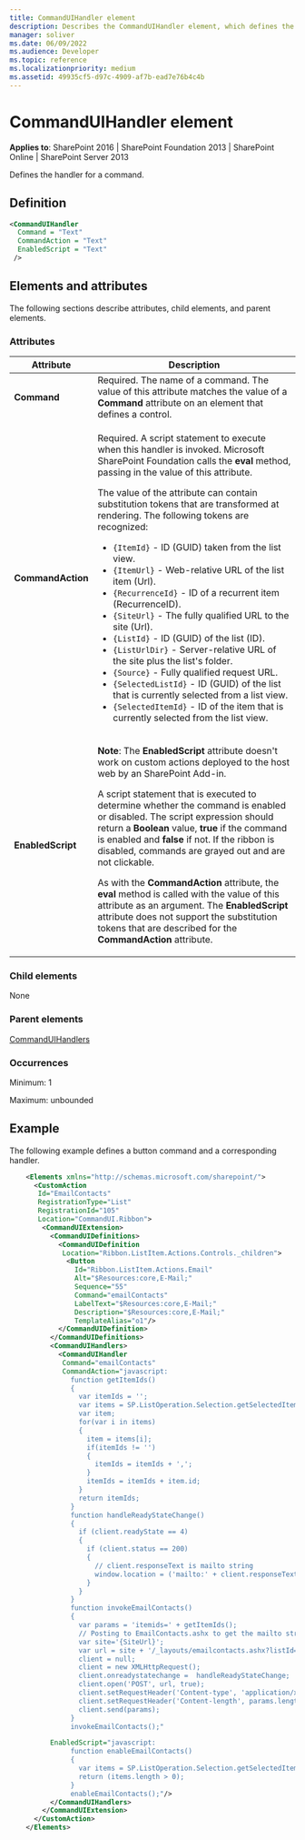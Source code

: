 ```yaml
---
title: CommandUIHandler element
description: Describes the CommandUIHandler element, which defines the handler for a command and includes elements, attributes, and occurences.
manager: soliver
ms.date: 06/09/2022
ms.audience: Developer
ms.topic: reference
ms.localizationpriority: medium
ms.assetid: 49935cf5-d97c-4909-af7b-ead7e76b4c4b
---
```


# CommandUIHandler element

**Applies to**: SharePoint 2016 | SharePoint Foundation 2013 | SharePoint Online | SharePoint Server 2013

Defines the handler for a command.

## Definition

```XML
<CommandUIHandler
  Command = "Text"
  CommandAction = "Text"
  EnabledScript = "Text"
 />
 ```

## Elements and attributes

The following sections describe attributes, child elements, and parent elements.

### Attributes

| Attribute | Description |
| --- | --- |
|**Command**|Required. The name of a command. The value of this attribute matches the value of a **Command** attribute on an element that defines a control.|
|**CommandAction**|<p>Required. A script statement to execute when this handler is invoked. Microsoft SharePoint Foundation calls the **eval** method, passing in the value of this attribute.</p><p>The value of the attribute can contain substitution tokens that are transformed at rendering. The following tokens are recognized:</p><ul><li>`{ItemId}` - ID (GUID) taken from the list view.</li><li>`{ItemUrl}` - Web-relative URL of the list item (Url).</li><li>`{RecurrenceId}` - ID of a recurrent item (RecurrenceID).</li><li>`{SiteUrl}` - The fully qualified URL to the site (Url).</li><li>`{ListId}` - ID (GUID) of the list (ID).</li><li>`{ListUrlDir}` - Server-relative URL of the site plus the list's folder.</li><li>`{Source}` - Fully qualified request URL.</li><li>`{SelectedListId}` - ID (GUID) of the list that is currently selected from a list view.</li><li>`{SelectedItemId}` - ID of the item that is currently selected from the list view.</li></ul>|
|**EnabledScript**|<p>**Note**: The **EnabledScript** attribute doesn't work on custom actions deployed to the host web by an SharePoint Add-in.</p><p>A script statement that is executed to determine whether the command is enabled or disabled. The script expression should return a **Boolean** value, **true** if the command is enabled and **false** if not. If the ribbon is disabled, commands are grayed out and are not clickable.</p><p>As with the **CommandAction** attribute, the **eval** method is called with the value of this attribute as an argument. The **EnabledScript** attribute does not support the substitution tokens that are described for the **CommandAction** attribute.</p>|


### Child elements

None

### Parent elements

[CommandUIHandlers](commanduihandlers-element.md)

### Occurrences

Minimum: 1

Maximum: unbounded

## Example

The following example defines a button command and a corresponding handler.

```XML
    <Elements xmlns="http://schemas.microsoft.com/sharepoint/">
      <CustomAction
       Id="EmailContacts"
       RegistrationType="List"
       RegistrationId="105"
       Location="CommandUI.Ribbon">
        <CommandUIExtension>
          <CommandUIDefinitions>
            <CommandUIDefinition
             Location="Ribbon.ListItem.Actions.Controls._children">
              <Button
                Id="Ribbon.ListItem.Actions.Email"
                Alt="$Resources:core,E-Mail;"
                Sequence="55"
                Command="emailContacts"
                LabelText="$Resources:core,E-Mail;"
                Description="$Resources:core,E-Mail;"
                TemplateAlias="o1"/>
            </CommandUIDefinition>
          </CommandUIDefinitions>
          <CommandUIHandlers>
            <CommandUIHandler
             Command="emailContacts"
             CommandAction="javascript:
               function getItemIds()
               {
                 var itemIds = '';
                 var items = SP.ListOperation.Selection.getSelectedItems();
                 var item;
                 for(var i in items)
                 {
                   item = items[i];
                   if(itemIds != '')
                   {
                     itemIds = itemIds + ',';
                   }
                   itemIds = itemIds + item.id;
                 }
                 return itemIds;
               }
               function handleReadyStateChange()
               {
                 if (client.readyState == 4)
                 {
                   if (client.status == 200)
                   {
                     // client.responseText is mailto string
                     window.location = ('mailto:' + client.responseText);
                   }
                 }
               }
               function invokeEmailContacts()
               {
                 var params = 'itemids=' + getItemIds();
                 // Posting to EmailContacts.ashx to get the mailto string
                 var site='{SiteUrl}';
                 var url = site + '/_layouts/emailcontacts.ashx?listId={ListId}';
                 client = null;
                 client = new XMLHttpRequest();
                 client.onreadystatechange =  handleReadyStateChange;
                 client.open('POST', url, true);
                 client.setRequestHeader('Content-type', 'application/x-www-form-urlencoded');
                 client.setRequestHeader('Content-length', params.length);
                 client.send(params);
               }
               invokeEmailContacts();"

          EnabledScript="javascript:
               function enableEmailContacts()
               {
                 var items = SP.ListOperation.Selection.getSelectedItems();
                 return (items.length > 0);
               }
               enableEmailContacts();"/>
          </CommandUIHandlers>
        </CommandUIExtension>
      </CustomAction>
    </Elements>
```

<br/>
